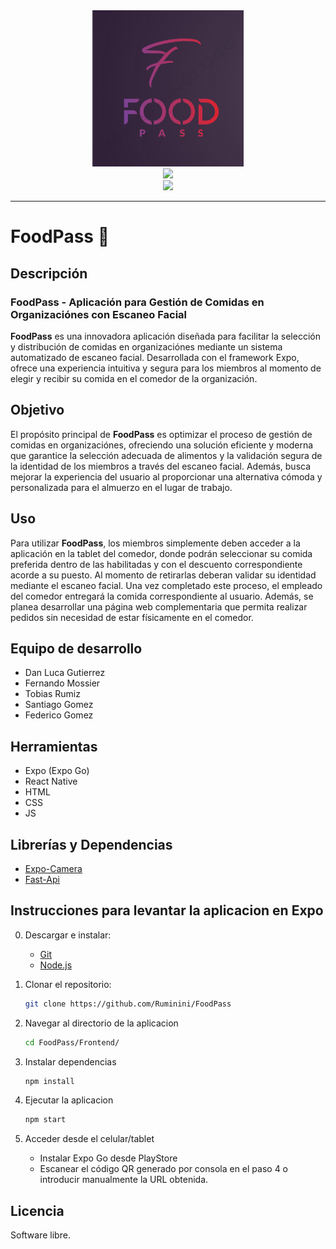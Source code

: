 <!-- README --->

<div align="center">
    <img src="./public/images/FoodPass-Logo.png" height="250">
</div>
<div align="center">
   <a href="https://https://github.com/Ruminini/FoodPass">
      <img src="https://img.shields.io/badge/FoodPass-blue" height="20">
   </a>
</div>
<div align="center">
   <a>
      <img src="https://img.shields.io/badge/Estado-En%20Desarrollo-green" height="20">
   </a>
</div>
<hr>

# FoodPass 🍲

## Descripción

### **FoodPass** - Aplicación para Gestión de Comidas en Organizaciónes con Escaneo Facial

**FoodPass** es una innovadora aplicación diseñada para facilitar la selección y distribución de comidas en organizaciónes mediante un sistema automatizado de escaneo facial. Desarrollada con el framework Expo, ofrece una experiencia intuitiva y segura para los miembros al momento de elegir y recibir su comida en el comedor de la organización.

## Objetivo

El propósito principal de **FoodPass** es optimizar el proceso de gestión de comidas en organizaciónes, ofreciendo una solución eficiente y moderna que garantice la selección adecuada de alimentos y la validación segura de la identidad de los miembros a través del escaneo facial. Además, busca mejorar la experiencia del usuario al proporcionar una alternativa cómoda y personalizada para el almuerzo en el lugar de trabajo.

## Uso

Para utilizar **FoodPass**, los miembros simplemente deben acceder a la aplicación en la tablet del comedor, donde podrán seleccionar su comida preferida dentro de las habilitadas y con el descuento correspondiente acorde a su puesto. Al momento de retirarlas deberan validar su identidad mediante el escaneo facial. Una vez completado este proceso, el empleado del comedor entregará la comida correspondiente al usuario. Además, se planea desarrollar una página web complementaria que permita realizar pedidos sin necesidad de estar físicamente en el comedor.

## Equipo de desarrollo

- Dan Luca Gutierrez
- Fernando Mossier
- Tobias Rumiz
- Santiago Gomez
- Federico Gomez

## Herramientas

- Expo (Expo Go)
- React Native
- HTML
- CSS
- JS

## Librerías y Dependencias
- [Expo-Camera](https://docs.expo.dev/versions/latest/sdk/camera/)
- [Fast-Api](https://justadudewhohacks.github.io/face-api.js/docs/globals.html#createmtcnn)

## Instrucciones para levantar la aplicacion en Expo

0. Descargar e instalar:  
    - [Git](https://git-scm.com/downloads ) 
    - [Node.js](https://nodejs.org/)

1. Clonar el repositorio:
   ```sh
   git clone https://github.com/Ruminini/FoodPass
   ```

2. Navegar al directorio de la aplicacion
    ```sh
    cd FoodPass/Frontend/
    ```

3. Instalar dependencias
    ```sh
    npm install
    ```

3. Ejecutar la aplicacion
    ```sh
    npm start
    ```

4. Acceder desde el celular/tablet
    - Instalar Expo Go desde PlayStore
    - Escanear el código QR generado por consola en el paso 4 o introducir manualmente la URL obtenida.


## Licencia

Software libre.